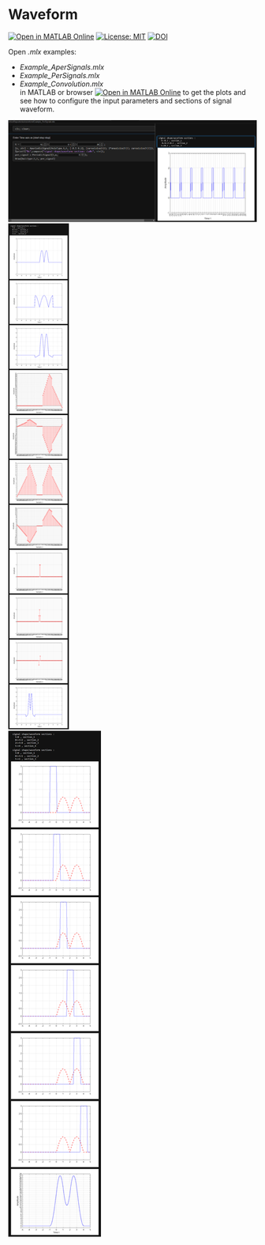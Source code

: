 # Waveform
[![Open in MATLAB Online](https://www.mathworks.com/images/responsive/global/open-in-matlab-online.svg)](https://matlab.mathworks.com/open/github/v1?repo=etfovac/waveform)  [![License: MIT](https://img.shields.io/badge/License-MIT-blue.svg)](https://github.com/etfovac/waveform/blob/master/LICENSE)  [![DOI](https://zenodo.org/badge/405387678.svg)](https://zenodo.org/badge/latestdoi/405387678)  

Open *.mlx* examples:  
  -  *Example_AperSignals.mlx*  
  -  *Example_PerSignals.mlx*  
  -  *Example_Convolution.mlx*   
in MATLAB or browser [![Open in MATLAB Online](https://www.mathworks.com/images/responsive/global/open-in-matlab-online.svg)](https://matlab.mathworks.com/open/github/v1?repo=etfovac/waveform) to get the plots and see how to configure the input parameters and sections of signal waveform.

<a href="https://github.com/etfovac/waveform/blob/main/graphics/periodic.png"><img src="https://github.com/etfovac/waveform/blob/main/graphics/periodic.png"></a>  
<a href="https://github.com/etfovac/waveform/blob/main/graphics/aperiodic.png"><img src="https://github.com/etfovac/waveform/blob/main/graphics/aperiodic.png"></a>  
<a href="https://github.com/etfovac/waveform/blob/main/graphics/convolution.png"><img src="https://github.com/etfovac/waveform/blob/main/graphics/convolution.png"></a>  
